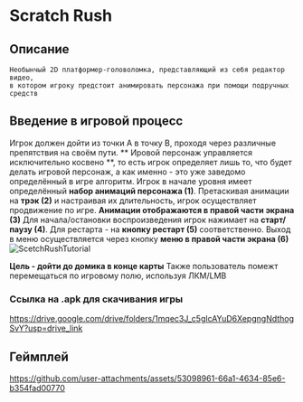 # Scratch Rush
## Описание
```
Необынчый 2D платформер-головоломка, представляющий из себя редактор видео,
в котором игроку предстоит анимировать персонажа при помощи подручных средств
```

## Введение в игровой процесс

Игрок должен дойти из точки А в точку В, проходя через различные препятствия
на своём пути. ** Ировой персонаж управляется исключительно косвено **, то
есть игрок определяет лишь то, что будет делать игровой персонаж, а как
именно - это уже заведомо определённый в игре алгоритм.
Игрок в начале уровня имеет определённый **набор анимаций персонажа (1)**.
Претаскивая анимации на **трэк (2)** и настраивая их длительность, игрок
осуществляет продвижение по игре. **Анимации отображаются в правой части
экрана (3)**
Для начала/остановки воспроизведения игрок нажимает на **старт/паузу (4)**.
Для рестарта - на **кнопку рестарт (5)** соответственно. 
Выход в меню осуществляется через кнопку **меню в правой части экрана (6)**
![ScetchRushTutorial](https://github.com/user-attachments/assets/5fc87787-7089-4e69-8e5d-44e7e14d1373)

**Цель - дойти до домика в конце карты**
Также пользователь помежт перемещаться по игровому полю, используя ЛКМ/LMB

### Ссылка на .apk для скачивания игры

https://drive.google.com/drive/folders/1mqec3J_c5glcAYuD6XepgngNdthogSvY?usp=drive_link

## Геймплей
https://github.com/user-attachments/assets/53098961-66a1-4634-85e6-b354fad00770





